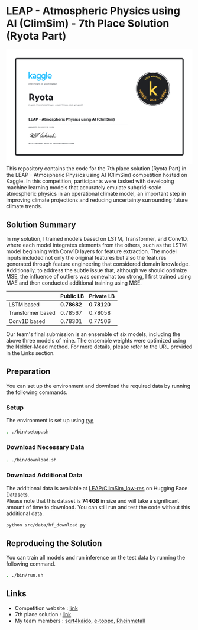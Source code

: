 # LEAP - Atmospheric Physics using AI (ClimSim) - 7th Place Solution (Ryota Part)
![certificate](./appendix/certificate.png)
This repository contains the code for the 7th place solution (Ryota Part) in the LEAP - Atmospheric Physics using AI (ClimSim) competition hosted on Kaggle. In this competition, participants were tasked with developing machine learning models that accurately emulate subgrid-scale atmospheric physics in an operational climate model, an important step in improving climate projections and reducing uncertainty surrounding future climate trends.

## Solution Summary
In my solution, I trained models based on LSTM, Transformer, and Conv1D, where each model integrates elements from the others, such as the LSTM model beginning with Conv1D layers for feature extraction. The model inputs included not only the original features but also the features generated through feature engineering that considered domain knowledge. Additionally, to address the subtle issue that, although we should optimize MSE, the influence of outliers was somewhat too strong, I first trained using MAE and then conducted additional training using MSE.

|  | Public LB | Private LB |
| --- | --- | --- |
| LSTM based | **0.78682** | **0.78120** |
| Transformer based | 0.78567 | 0.78058 |
| Conv1D based | 0.78301 | 0.77506 |

Our team's final submission is an ensemble of six models, including the above three models of mine. The ensemble weights were optimized using the Nelder-Mead method. For more details, please refer to the URL provided in the Links section.

## Preparation
You can set up the environment and download the required data by running the following commands.

### Setup
The environment is set up using [rye](https://rye.astral.sh/)
```sh
. ./bin/setup.sh
```

### Download Necessary Data
```sh
. ./bin/download.sh
```

### Download Additional Data 
The additional data is available at [LEAP/ClimSim_low-res](https://huggingface.co/datasets/LEAP/ClimSim_low-res) on Hugging Face Datasets.\
Please note that this dataset is **744GB** in size and will take a significant amount of time to download. You can still run and test the code without this additional data.
```sh
python src/data/hf_download.py
```

## Reproducing the Solution
You can train all models and run inference on the test data by running the following command.
```sh
. ./bin/run.sh
```

## Links
- Competition website : [link](https://www.kaggle.com/c/leap-atmospheric-physics-ai-climsim)
- 7th place solution : [link](https://www.kaggle.com/competitions/leap-atmospheric-physics-ai-climsim/discussion/524111)
- My team members : [sqrt4kaido](https://www.kaggle.com/nomorevotch), [e-toppo](https://www.kaggle.com/masatomatsui), [Rheinmetall](https://www.kaggle.com/rheinmetall)

